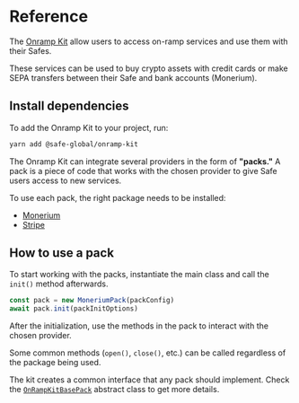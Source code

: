 # Reference

The [Onramp Kit](https://github.com/safe-global/safe-core-sdk/tree/main/packages/onramp-kit) allow users to access on-ramp services and use them with their Safes.

These services can be used to buy crypto assets with credit cards or make SEPA transfers between their Safe and bank accounts (Monerium).

## Install dependencies

To add the Onramp Kit to your project, run:

```bash
yarn add @safe-global/onramp-kit
```
The Onramp Kit can integrate several providers in the form of **"packs."** A pack is a piece of code that works with the chosen provider to give Safe users access to new services.

To use each pack, the right package needs to be installed:

- [Monerium](./reference/monerium-pack.md#install)
- [Stripe](./reference/stripe-pack.md#install)

## How to use a pack

To start working with the packs, instantiate the main class and call the `init()` method afterwards.

```typescript
const pack = new MoneriumPack(packConfig)
await pack.init(packInitOptions)
```

After the initialization, use the methods in the pack to interact with the chosen provider.

Some common methods (`open()`, `close()`, etc.) can be called regardless of the package being used.

The kit creates a common interface that any pack should implement. Check the [`OnRampKitBasePack`](./reference/onramp-kit-base-pack.md) abstract class to get more details.
